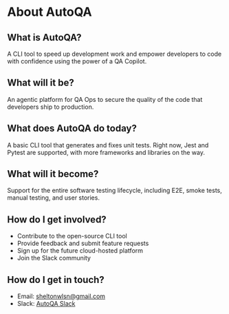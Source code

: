 # About AutoQA

## What is AutoQA?
A CLI tool to speed up development work and empower developers to code with confidence using the power of a QA Copilot.

## What will it be?
An agentic platform for QA Ops to secure the quality of the code that developers ship to production.

## What does AutoQA do today?
A basic CLI tool that generates and fixes unit tests. Right now, Jest and Pytest are supported, with more frameworks and libraries on the way.

## What will it become?
Support for the entire software testing lifecycle, including E2E, smoke tests, manual testing, and user stories.

## How do I get involved?
- Contribute to the open-source CLI tool
- Provide feedback and submit feature requests
- Sign up for the future cloud-hosted platform
- Join the Slack community

## How do I get in touch?
- Email: sheltonwlsn@gmail.com
- Slack: [AutoQA Slack](https://auto-qa-ai.slack.com)
